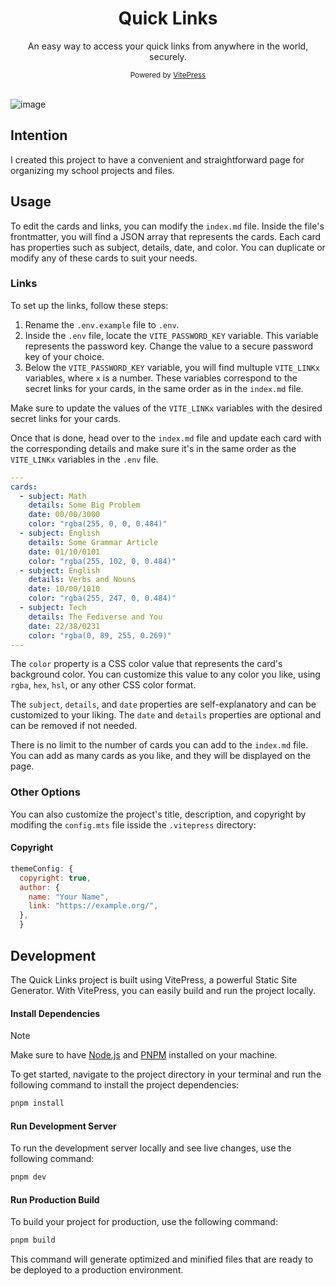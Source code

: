 <div align="center">
  <h1>Quick Links</h1>
  <p>An easy way to access your quick links from anywhere in the world, securely.</p>
  <small>Powered by <a href="https://vitepress.dev">VitePress</a></small>
</div>

<br>

![image](https://github.com/user-attachments/assets/3523bba8-b9d3-48b5-8ce2-498cf0f25a51)


## Intention

I created this project to have a convenient and straightforward page for organizing my school projects and files.

## Usage

To edit the cards and links, you can modify the `index.md` file. Inside the file's frontmatter, you will find a JSON array that represents the cards. Each card has properties such as subject, details, date, and color. You can duplicate or modify any of these cards to suit your needs.

### Links

To set up the links, follow these steps:

1. Rename the `.env.example` file to `.env`.
2. Inside the `.env` file, locate the `VITE_PASSWORD_KEY` variable. This variable represents the password key. Change the value to a secure password key of your choice.
3. Below the `VITE_PASSWORD_KEY` variable, you will find multuple `VITE_LINKx` variables, where `x` is a number. These variables correspond to the secret links for your cards, in the same order as in the `index.md` file.

Make sure to update the values of the `VITE_LINKx` variables with the desired secret links for your cards.

Once that is done, head over to the `index.md` file and update each card with the corresponding details and make sure it's in the same order as the `VITE_LINKx` variables in the `.env` file.

```yml
---
cards:
  - subject: Math
    details: Some Big Problem
    date: 00/00/3000
    color: "rgba(255, 0, 0, 0.484)"
  - subject: English
    details: Some Grammar Article
    date: 01/10/0101
    color: "rgba(255, 102, 0, 0.484)"
  - subject: English
    details: Verbs and Nouns
    date: 10/00/1010
    color: "rgba(255, 247, 0, 0.484)"
  - subject: Tech
    details: The Fediverse and You
    date: 22/38/0231
    color: "rgba(0, 89, 255, 0.269)"
---
```

The `color` property is a CSS color value that represents the card's background color. You can customize this value to any color you like, using `rgba`, `hex`, `hsl`, or any other CSS color format.

The `subject`, `details`, and `date` properties are self-explanatory and can be customized to your liking. The `date` and `details` properties are optional and can be removed if not needed.

There is no limit to the number of cards you can add to the `index.md` file. You can add as many cards as you like, and they will be displayed on the page.

### Other Options

You can also customize the project's title, description, and copyright by modifing the `config.mts` file isside the `.vitepress` directory:

#### Copyright

```javascript
themeConfig: {
  copyright: true,
  author: {
    name: "Your Name",
    link: "https://example.org/",
  },
  }
```

## Development

The Quick Links project is built using VitePress, a powerful Static Site Generator. With VitePress, you can easily build and run the project locally.

#### Install Dependencies

> [!NOTE]
> Make sure to have [Node.js](https://nodejs.org) and [PNPM](https://pnpm.io) installed on your machine.

To get started, navigate to the project directory in your terminal and run the following command to install the project dependencies:

```bash
pnpm install
```

#### Run Development Server

To run the development server locally and see live changes, use the following command:

```bash
pnpm dev
```

#### Run Production Build

To build your project for production, use the following command:

```bash
pnpm build
```

This command will generate optimized and minified files that are ready to be deployed to a production environment.

